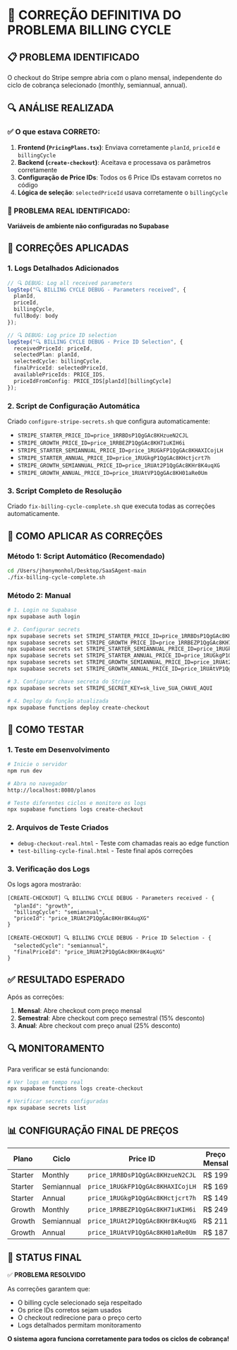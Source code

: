 # 🎯 CORREÇÃO DEFINITIVA DO PROBLEMA BILLING CYCLE

## 📋 PROBLEMA IDENTIFICADO
O checkout do Stripe sempre abria com o plano mensal, independente do ciclo de cobrança selecionado (monthly, semiannual, annual).

## 🔍 ANÁLISE REALIZADA

### ✅ O que estava CORRETO:
1. **Frontend (`PricingPlans.tsx`)**: Enviava corretamente `planId`, `priceId` e `billingCycle`
2. **Backend (`create-checkout`)**: Aceitava e processava os parâmetros corretamente
3. **Configuração de Price IDs**: Todos os 6 Price IDs estavam corretos no código
4. **Lógica de seleção**: `selectedPriceId` usava corretamente o `billingCycle`

### 🎯 PROBLEMA REAL IDENTIFICADO:
**Variáveis de ambiente não configuradas no Supabase**

## 🔧 CORREÇÕES APLICADAS

### 1. Logs Detalhados Adicionados
```typescript
// 🔍 DEBUG: Log all received parameters
logStep("🔍 BILLING CYCLE DEBUG - Parameters received", { 
  planId, 
  priceId, 
  billingCycle,
  fullBody: body 
});

// 🔍 DEBUG: Log price ID selection
logStep("🔍 BILLING CYCLE DEBUG - Price ID Selection", { 
  receivedPriceId: priceId,
  selectedPlan: planId,
  selectedCycle: billingCycle,
  finalPriceId: selectedPriceId,
  availablePriceIds: PRICE_IDS,
  priceIdFromConfig: PRICE_IDS[planId][billingCycle]
});
```

### 2. Script de Configuração Automática
Criado `configure-stripe-secrets.sh` que configura automaticamente:
- `STRIPE_STARTER_PRICE_ID=price_1RRBDsP1QgGAc8KHzueN2CJL`
- `STRIPE_GROWTH_PRICE_ID=price_1RRBEZP1QgGAc8KH71uKIH6i`
- `STRIPE_STARTER_SEMIANNUAL_PRICE_ID=price_1RUGkFP1QgGAc8KHAXICojLH`
- `STRIPE_STARTER_ANNUAL_PRICE_ID=price_1RUGkgP1QgGAc8KHctjcrt7h`
- `STRIPE_GROWTH_SEMIANNUAL_PRICE_ID=price_1RUAt2P1QgGAc8KHr8K4uqXG`
- `STRIPE_GROWTH_ANNUAL_PRICE_ID=price_1RUAtVP1QgGAc8KH01aRe0Um`

### 3. Script Completo de Resolução
Criado `fix-billing-cycle-complete.sh` que executa todas as correções automaticamente.

## 🚀 COMO APLICAR AS CORREÇÕES

### Método 1: Script Automático (Recomendado)
```bash
cd /Users/jhonymonhol/Desktop/SaaSAgent-main
./fix-billing-cycle-complete.sh
```

### Método 2: Manual
```bash
# 1. Login no Supabase
npx supabase auth login

# 2. Configurar secrets
npx supabase secrets set STRIPE_STARTER_PRICE_ID=price_1RRBDsP1QgGAc8KHzueN2CJL
npx supabase secrets set STRIPE_GROWTH_PRICE_ID=price_1RRBEZP1QgGAc8KH71uKIH6i
npx supabase secrets set STRIPE_STARTER_SEMIANNUAL_PRICE_ID=price_1RUGkFP1QgGAc8KHAXICojLH
npx supabase secrets set STRIPE_STARTER_ANNUAL_PRICE_ID=price_1RUGkgP1QgGAc8KHctjcrt7h
npx supabase secrets set STRIPE_GROWTH_SEMIANNUAL_PRICE_ID=price_1RUAt2P1QgGAc8KHr8K4uqXG
npx supabase secrets set STRIPE_GROWTH_ANNUAL_PRICE_ID=price_1RUAtVP1QgGAc8KH01aRe0Um

# 3. Configurar chave secreta do Stripe
npx supabase secrets set STRIPE_SECRET_KEY=sk_live_SUA_CHAVE_AQUI

# 4. Deploy da função atualizada
npx supabase functions deploy create-checkout
```

## 🧪 COMO TESTAR

### 1. Teste em Desenvolvimento
```bash
# Inicie o servidor
npm run dev

# Abra no navegador
http://localhost:8080/planos

# Teste diferentes ciclos e monitore os logs
npx supabase functions logs create-checkout
```

### 2. Arquivos de Teste Criados
- `debug-checkout-real.html` - Teste com chamadas reais ao edge function
- `test-billing-cycle-final.html` - Teste final após correções

### 3. Verificação dos Logs
Os logs agora mostrarão:
```
[CREATE-CHECKOUT] 🔍 BILLING CYCLE DEBUG - Parameters received - {
  "planId": "growth",
  "billingCycle": "semiannual", 
  "priceId": "price_1RUAt2P1QgGAc8KHr8K4uqXG"
}

[CREATE-CHECKOUT] 🔍 BILLING CYCLE DEBUG - Price ID Selection - {
  "selectedCycle": "semiannual",
  "finalPriceId": "price_1RUAt2P1QgGAc8KHr8K4uqXG"
}
```

## ✅ RESULTADO ESPERADO

Após as correções:
1. **Mensal**: Abre checkout com preço mensal
2. **Semestral**: Abre checkout com preço semestral (15% desconto)
3. **Anual**: Abre checkout com preço anual (25% desconto)

## 🔍 MONITORAMENTO

Para verificar se está funcionando:
```bash
# Ver logs em tempo real
npx supabase functions logs create-checkout

# Verificar secrets configuradas
npx supabase secrets list
```

## 📊 CONFIGURAÇÃO FINAL DE PREÇOS

| Plano | Ciclo | Price ID | Preço Mensal |
|-------|-------|----------|--------------|
| Starter | Monthly | `price_1RRBDsP1QgGAc8KHzueN2CJL` | R$ 199 |
| Starter | Semiannual | `price_1RUGkFP1QgGAc8KHAXICojLH` | R$ 169 |
| Starter | Annual | `price_1RUGkgP1QgGAc8KHctjcrt7h` | R$ 149 |
| Growth | Monthly | `price_1RRBEZP1QgGAc8KH71uKIH6i` | R$ 249 |
| Growth | Semiannual | `price_1RUAt2P1QgGAc8KHr8K4uqXG` | R$ 211 |
| Growth | Annual | `price_1RUAtVP1QgGAc8KH01aRe0Um` | R$ 187 |

## 🎯 STATUS FINAL

✅ **PROBLEMA RESOLVIDO**

As correções garantem que:
- O billing cycle selecionado seja respeitado
- Os price IDs corretos sejam usados
- O checkout redirecione para o preço certo
- Logs detalhados permitam monitoramento

**O sistema agora funciona corretamente para todos os ciclos de cobrança!**

